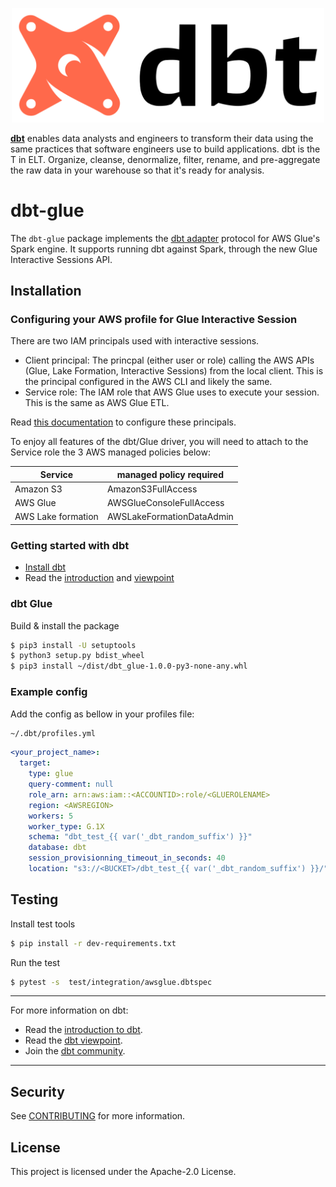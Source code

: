 <p align="center">
  <img src="/etc/dbt-logo-full.svg" alt="dbt logo" width="500"/>
</p>

**[dbt](https://www.getdbt.com/)** enables data analysts and engineers to transform their data using the same practices that software engineers use to build applications.
dbt is the T in ELT. Organize, cleanse, denormalize, filter, rename, and pre-aggregate the raw data in your warehouse so that it's ready for analysis.

# dbt-glue

The `dbt-glue` package implements the [dbt adapter](https://docs.getdbt.com/docs/contributing/building-a-new-adapter) protocol for AWS Glue's Spark engine. 
It supports running dbt against Spark, through the new Glue Interactive Sessions API.



## Installation

### Configuring your AWS profile for Glue Interactive Session
There are two IAM principals used with interactive sessions.
- Client principal: The princpal (either user or role) calling the AWS APIs (Glue, Lake Formation, Interactive Sessions)
from the local client. This is the principal configured in the AWS CLI and likely the same.
- Service role: The IAM role that AWS Glue uses to execute your session. This is the same as AWS Glue
ETL.

Read [this documentation](https://docs.aws.amazon.com/glue/latest/dg/glue-is-security.html) to configure these principals.

To enjoy all features of the dbt/Glue driver, you will need to attach to the Service role the 3 AWS managed policies below:

| Service  | managed policy required  |
|---|---|
| Amazon S3 | AmazonS3FullAccess |
| AWS Glue | AWSGlueConsoleFullAccess |
| AWS Lake formation | AWSLakeFormationDataAdmin |

### Getting started with dbt

- [Install dbt](https://docs.getdbt.com/docs/installation)
- Read the [introduction](https://docs.getdbt.com/docs/introduction/) and [viewpoint](https://docs.getdbt.com/docs/about/viewpoint/)

### dbt Glue
Build & install the package
```bash
$ pip3 install -U setuptools
$ python3 setup.py bdist_wheel
$ pip3 install ~/dist/dbt_glue-1.0.0-py3-none-any.whl
```

### Example config
Add the config as bellow in your profiles file: 
```bash
~/.dbt/profiles.yml
```

```yaml
<your_project_name>:
  target:
    type: glue
    query-comment: null
    role_arn: arn:aws:iam::<ACCOUNTID>:role/<GLUEROLENAME>
    region: <AWSREGION>
    workers: 5
    worker_type: G.1X
    schema: "dbt_test_{{ var('_dbt_random_suffix') }}"
    database: dbt
    session_provisionning_timeout_in_seconds: 40
    location: "s3://<BUCKET>/dbt_test_{{ var('_dbt_random_suffix') }}/"
```

## Testing 
Install test tools
```bash
$ pip install -r dev-requirements.txt
```
Run the test
```bash
$ pytest -s  test/integration/awsglue.dbtspec
```
---
For more information on dbt:
- Read the [introduction to dbt](https://docs.getdbt.com/docs/introduction).
- Read the [dbt viewpoint](https://docs.getdbt.com/docs/about/viewpoint).
- Join the [dbt community](http://community.getdbt.com/).
---

## Security

See [CONTRIBUTING](CONTRIBUTING.md#security-issue-notifications) for more information.

## License

This project is licensed under the Apache-2.0 License.
